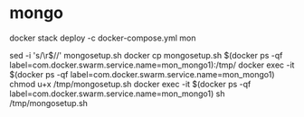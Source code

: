 # mongo
docker stack deploy -c docker-compose.yml mon

sed -i 's/\r$//' mongosetup.sh
docker cp mongosetup.sh $(docker ps -qf label=com.docker.swarm.service.name=mon_mongo1):/tmp/
docker exec -it $(docker ps -qf label=com.docker.swarm.service.name=mon_mongo1) chmod u+x /tmp/mongosetup.sh
docker exec -it $(docker ps -qf label=com.docker.swarm.service.name=mon_mongo1) sh /tmp/mongosetup.sh
